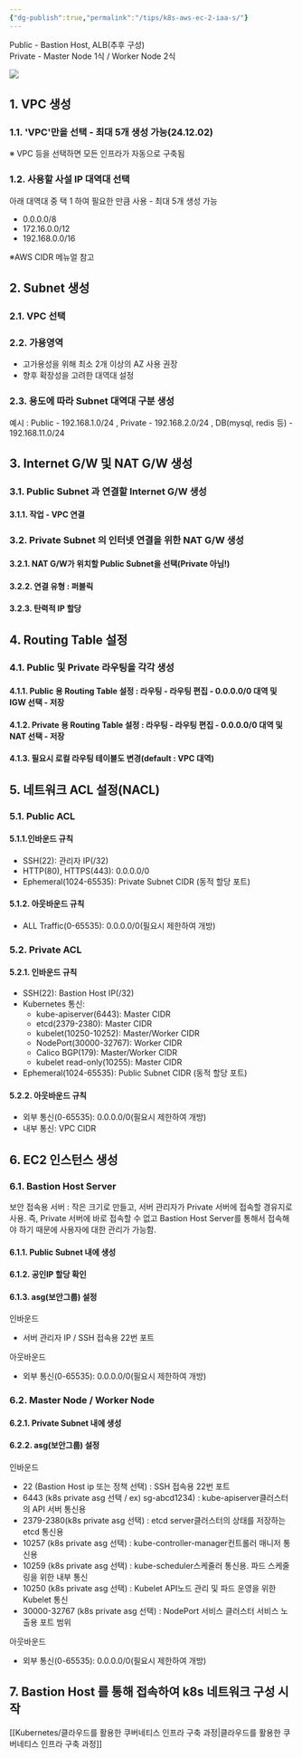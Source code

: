 ```yaml
---
{"dg-publish":true,"permalink":"/tips/k8s-aws-ec-2-iaa-s/"}
---
```




Public - Bastion Host, ALB(추후 구성)  
Private - Master Node 1식 / Worker Node 2식

![](https://beta.appflowy.cloud/api/file_storage/9694f649-00d1-4d32-8f94-e01c6e535655/v1/blob/435c5064-7532-4871-a378-4fc2b899450f/tnCSN4Kix1-88ZOAZsbHH6bERohVxuDghIAjGmmiH9Q=.)
## 1. VPC 생성

### 1.1. 'VPC'만을 선택 - 최대 5개 생성 가능(24.12.02)

※ VPC 등을 선택하면 모든 인프라가 자동으로 구축됨

### 1.2. 사용할 사설 IP 대역대 선택

아래 대역대 중 택 1 하여 필요한 만큼 사용 - 최대 5개 생성 가능

- 0.0.0.0/8
- 172.16.0.0/12
- 192.168.0.0/16

※AWS CIDR 메뉴얼 참고

## 2. Subnet 생성

### 2.1. VPC 선택

### 2.2. 가용영역

- 고가용성을 위해 최소 2개 이상의 AZ 사용 권장
- 향후 확장성을 고려한 대역대 설정

### 2.3. 용도에 따라 Subnet 대역대 구분 생성

예시 : Public - 192.168.1.0/24 , Private - 192.168.2.0/24 , DB(mysql, redis 등) - 192.168.11.0/24

## 3. Internet G/W 및 NAT G/W 생성

### 3.1. Public Subnet 과 연결할 Internet G/W 생성

#### 3.1.1. 작업 - VPC 연결

### 3.2. Private Subnet 의 인터넷 연결을 위한 NAT G/W 생성

#### 3.2.1. NAT G/W가 위치할 Public Subnet을 선택(Private 아님!)

#### 3.2.2. 연결 유형 : 퍼블릭

#### 3.2.3. 탄력적 IP 할당

## 4. Routing Table 설정

### 4.1. Public 및 Private 라우팅을 각각 생성

#### 4.1.1. Public 용 Routing Table 설정 : 라우팅 - 라우팅 편집 - 0.0.0.0/0 대역 및 IGW 선택 - 저장

#### 4.1.2. Private 용 Routing Table 설정 : 라우팅 - 라우팅 편집 - 0.0.0.0/0 대역 및 NAT 선택 - 저장

#### 4.1.3. 필요시 로컬 라우팅 테이블도 변경(default : VPC 대역)

## 5. 네트워크 ACL 설정(NACL)

### 5.1. Public ACL

#### 5.1.1.인바운드 규칙

- SSH(22): 관리자 IP(/32)
- HTTP(80), HTTPS(443): 0.0.0.0/0
- Ephemeral(1024-65535): Private Subnet CIDR (동적 할당 포트)

#### 5.1.2. 아웃바운드 규칙

- ALL Traffic(0-65535): 0.0.0.0/0(필요시 제한하여 개방)

### 5.2. Private ACL

#### 5.2.1. 인바운드 규칙

- SSH(22): Bastion Host IP(/32)
- Kubernetes 통신:
    - kube-apiserver(6443): Master CIDR
    - etcd(2379-2380): Master CIDR
    - kubelet(10250-10252): Master/Worker CIDR
    - NodePort(30000-32767): Worker CIDR
    - Calico BGP(179): Master/Worker CIDR
    - kubelet read-only(10255): Master CIDR
- Ephemeral(1024-65535): Public Subnet CIDR (동적 할당 포트)

#### 5.2.2. 아웃바운드 규칙

- 외부 통신(0-65535): 0.0.0.0/0(필요시 제한하여 개방)
- 내부 통신: VPC CIDR

## 6. EC2 인스턴스 생성

### 6.1. Bastion Host Server

보안 접속용 서버 : 작은 크기로 만들고, 서버 관리자가 Private 서버에 접속할 경유지로 사용. 즉, Private 서버에 바로 접속할 수 없고 Bastion Host Server를 통해서 접속해야 하기 때문에 사용자에 대한 관리가 가능함.

#### 6.1.1. Public Subnet 내에 생성

#### 6.1.2. 공인IP 할당 확인

#### 6.1.3. asg(보안그룹) 설정

인바운드

- 서버 관리자 IP / SSH 접속용 22번 포트

아웃바운드

- 외부 통신(0-65535): 0.0.0.0/0(필요시 제한하여 개방)

### 6.2. Master Node / Worker Node

#### 6.2.1. Private Subnet 내에 생성

#### 6.2.2. asg(보안그룹) 설정

인바운드

- 22 (Bastion Host ip 또는 정책 선택) : SSH 접속용 22번 포트
- 6443 (k8s private asg 선택 / ex) sg-abcd1234) : kube-apiserver클러스터의 API 서버 통신용
- 2379-2380(k8s private asg 선택) : etcd server클러스터의 상태를 저장하는 etcd 통신용
- 10257 (k8s private asg 선택) : kube-controller-manager컨트롤러 매니저 통신용
- 10259 (k8s private asg 선택) : kube-scheduler스케줄러 통신용. 파드 스케줄링을 위한 내부 통신
- 10250 (k8s private asg 선택) : Kubelet API노드 관리 및 파드 운영을 위한 Kubelet 통신
- 30000-32767 (k8s private asg 선택) : NodePort 서비스 클러스터 서비스 노출용 포트 범위

아웃바운드

- 외부 통신(0-65535): 0.0.0.0/0(필요시 제한하여 개방)

## 7. Bastion Host 를 통해 접속하여 k8s 네트워크 구성 시작

[[Kubernetes/클라우드를 활용한 쿠버네티스 인프라 구축 과정\|클라우드를 활용한 쿠버네티스 인프라 구축 과정]]